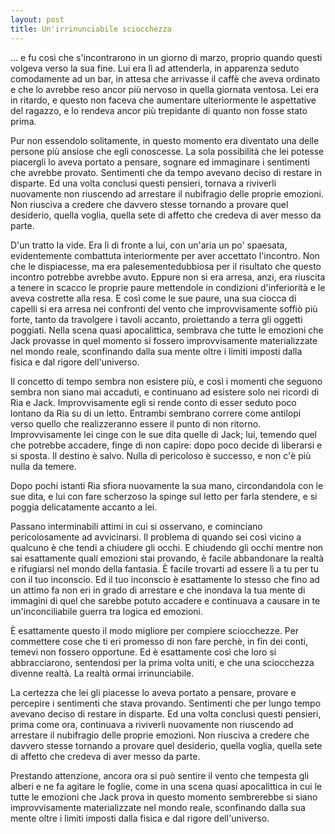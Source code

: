 ```yaml
---
layout: post
title: Un'irrinunciabile sciocchezza
---
```



... e fu così che s'incontrarono in un giorno di marzo, proprio quando questi volgeva verso la sua fine.
Lui era lì ad attenderla, in apparenza seduto comodamente ad un bar, in attesa che arrivasse il caffè che aveva ordinato e che lo avrebbe reso ancor più nervoso in quella giornata ventosa.
Lei era in ritardo, e questo non faceva che aumentare ulteriormente le aspettative del ragazzo, e lo rendeva ancor più trepidante di quanto non fosse stato prima.

Pur non essendolo solitamente, in questo momento era diventato una delle persone più ansiose che egli conoscesse. La sola possibilità che lei potesse piacergli lo aveva portato a pensare, sognare ed immaginare i sentimenti che avrebbe provato. Sentimenti che da tempo avevano deciso di restare in disparte.
Ed una volta conclusi questi pensieri, tornava a riviverli nuovamente non riuscendo ad arrestare il nubifragio delle proprie emozioni.
Non riusciva a credere che davvero stesse tornando a provare quel desiderio, quella voglia, quella sete di affetto che credeva di aver messo da parte.

D'un tratto la vide. Era lì di fronte a lui, con un'aria un po' spaesata, evidentemente combattuta interiormente per aver accettato l'incontro. Non che le dispiacesse, ma era palesementedubbiosa per il risultato che questo incontro potrebbe avrebbe avuto.
Eppure non si era arresa, anzi, era riuscita a tenere in scacco le proprie paure mettendole in condizioni d'inferiorità e le aveva costrette alla resa. E così come le sue paure, una sua ciocca di capelli si era arresa nei confronti del vento che improvvisamente soffiò più forte, tanto da travolgere i tavoli accanto, proiettando a terra gli oggetti poggiati. Nella scena quasi apocalittica, sembrava che tutte le emozioni che Jack provasse in quel momento si fossero improvvisamente materializzate nel mondo reale, sconfinando dalla sua mente oltre i limiti imposti dalla fisica e dal rigore dell'universo.

Il concetto di tempo sembra non esistere più, e così i momenti che seguono sembra non siano mai accaduti, e continuano ad esistere solo nei ricordi di Ria e Jack.
Improvvisamente egli si rende conto di esser seduto poco lontano da Ria su di un letto. Entrambi sembrano correre come antilopi verso quello che realizzeranno essere il punto di non ritorno.
Improvvisamente lei cinge con le sue dita quelle di Jack; lui, temendo quel che potrebbe accadere, finge di non capire: dopo poco decide di liberarsi e si sposta.
Il destino è salvo. Nulla di pericoloso è successo, e non c'è più nulla da temere.

Dopo pochi istanti Ria sfiora nuovamente la sua mano, circondandola con le sue dita, e lui con fare scherzoso la spinge sul letto per farla stendere, e si poggia delicatamente accanto a lei.

Passano interminabili attimi in cui si osservano, e cominciano pericolosamente ad avvicinarsi. Il problema di quando sei così vicino a qualcuno è che tendi a chiudere gli occhi.
E chiudendo gli occhi mentre non sai esattamente quali emozioni stai provando, è facile abbandonare la realtà e rifugiarsi nel mondo della fantasia. È facile trovarti ad essere lì a tu per tu con il tuo inconscio. Ed il tuo inconscio è esattamente lo stesso che fino ad un attimo fa non eri in grado di arrestare e che inondava la tua mente di immagini di quel che sarebbe potuto accadere e continuava a causare in te un'inconciliabile guerra tra logica ed emozioni.

È esattamente questo il modo migliore per compiere sciocchezze. Per commettere cose che ti eri promesso di non fare perchè, in fin dei conti, temevi non fossero opportune.
Ed è esattamente così che loro si abbracciarono, sentendosi per la prima volta uniti, e che una sciocchezza divenne realtà.
La realtà ormai irrinunciabile.

La certezza che lei gli piacesse lo aveva portato a pensare, provare e percepire i sentimenti che stava provando. Sentimenti che per lungo tempo avevano deciso di restare in disparte.
Ed una volta conclusi questi pensieri, prima come ora, continuava a riviverli nuovamente non riuscendo ad arrestare il nubifragio delle proprie emozioni.
Non riusciva a credere che davvero stesse tornando a provare quel desiderio, quella voglia, quella sete di affetto che credeva di aver messo da parte.

Prestando attenzione, ancora ora si può sentire il vento che tempesta gli alberi e ne fa agitare le foglie, come in una scena quasi apocalittica in cui le tutte le emozioni che Jack prova in questo momento sembrerebbe si siano improvvisamente materializzate nel mondo reale, sconfinando dalla sua mente oltre i limiti imposti dalla fisica e dal rigore dell'universo.
